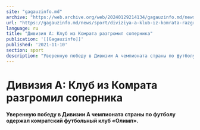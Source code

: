 ```yaml
---
site: "gagauzinfo.md"
archive: "https://web.archive.org/web/20240129214134/gagauzinfo.md/news/sport/diviziya-a-klub-iz-komrata-razgromil-sopernika"
url: "https://gagauzinfo.md/news/sport/diviziya-a-klub-iz-komrata-razgromil-sopernika"
language: ru
title: "Дивизия А: Клуб из Комрата разгромил соперника"
publication: '[[Gagauzinfo]]'
published: '2021-11-10'
section: sport
description: "Уверенную победу в Дивизии А чемпионата страны по футболу одержал комратский футбольный клуб «Олимп»."
---
```


# Дивизия А: Клуб из Комрата разгромил соперника

**Уверенную победу в Дивизии А чемпионата страны по футболу одержал комратский футбольный клуб «Олимп».**